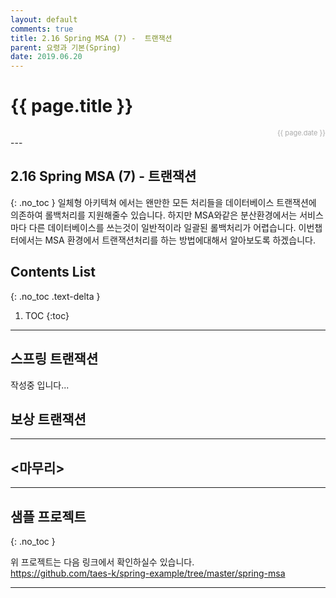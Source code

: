 ```yaml
---
layout: default
comments: true
title: 2.16 Spring MSA (7) -  트랜잭션
parent: 요령과 기본(Spring)
date: 2019.06.20
---
```


<h1>{{ page.title }}</h1>  
<div style="text-align:right; font-size:11px; color:#aaa">{{ page.date }} </div>
---

## 2.16 Spring MSA (7) -  트랜잭션
{: .no_toc }
일체형 아키텍쳐 에서는 왠만한 모든 처리들을 데이터베이스 트랜잭션에 의존하여 롤백처리를 지원해줄수 있습니다. 하지만 MSA와같은 분산환경에서는 서비스마다 다른 데이터베이스를 쓰는것이 일반적이라 일괄된 롤백처리가 어렵습니다. 이번챕터에서는 MSA 환경에서 트랜잭션처리를 하는 방법에대해서 알아보도록 하겠습니다.  

## Contents List
{: .no_toc .text-delta }

1. TOC
{:toc}

---
## 스프링 트랜잭션 

작성중 입니다...

## 보상 트랜잭션




---

## <마무리>



---

## 샘플 프로젝트 
{: .no_toc }

위 프로젝트는 다음 링크에서 확인하실수 있습니다.  
<https://github.com/taes-k/spring-example/tree/master/spring-msa>


---
